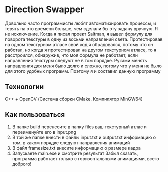 # Direction Swapper
Довольно часто программисты любят автоматизировать процессы, и терять на это времени больше, чем сделали бы эту задачу вручную. Я не исключение.
Когда я писал проект Saltman, я вывел формулу для поворота текстуры в одну из восьми направлений света. Протестировав на одном текстурном атласе свой код я обрадовался, потому что он работал, но когда я протестировал на другом текстурном атласе, то я расстроился, обнаружив, что моя формула не работает, если направления текстуры следуют не в том порядке. 
Руками менять направления для меня было долго и сложно, потому что у меня не было для этого удобных программ. Поэтому я и составил данную программу
## Технологии 
C++ + OpenCV (Система сборки CMake. Компилятор MinGW64)
## Как пользоваться
1) В папке build перенесите в папку files ваш текстурный атлас и переименуйте его в input.png
2) В той же папке внести в файлы input.txt и output.txt информацию о том, в каком порядке следуют направления анимаций
3) В файл framesize.txt внесите информацию о размере кадра
4) Запускаете main.exe и смотрите результат
Забыл сказать, программа работает только с горизонтальными анимациями, всего доброго!
